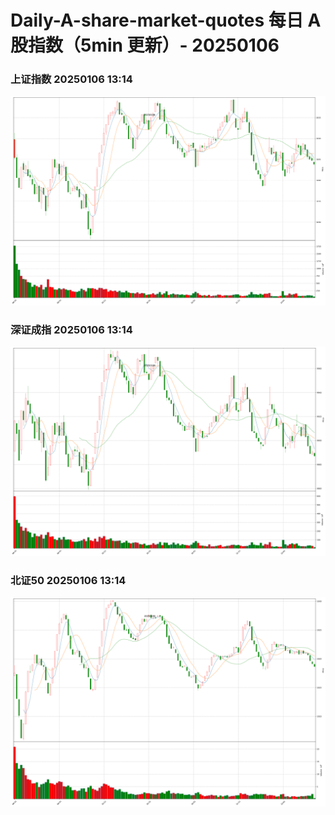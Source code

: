 
# Daily-A-share-market-quotes 每日 A 股指数（5min 更新）- 20250106

### 上证指数 20250106 13:14
![](./fig/2025/1/20250106-sh000001.png)

### 深证成指 20250106 13:14
![](./fig/2025/1/20250106-sz399001.png)

### 北证50 20250106 13:14
![](./fig/2025/1/20250106-bj899050.png)
